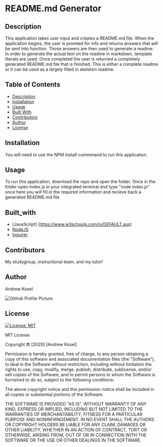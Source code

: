 # README.md Generator

## Description
This application takes user input and creates a README.md file. When the application begins, the user is promted for info and returns answers that will be sent into function. Those answers are then used to generate a readme. In order to generate the actual text on the readme in markdown, template literals are used. Once completed the user is returned a completely generated README.md file that is finished. This is either a complete readme or it can be used as a largely filled in skeleton readme.
  
## Table of Contents
* [Description](#description)
* [Installation](#installation)
* [Usage](#usage)
* [Built With](#built_with)
* [Contributors](#contributors)
* [Author](#author)
* [License](#license)


## Installation

You will need to use the NPM Install commmand to run this application. 

## Usage

To run this application, download the repo and open the folder. Once in the folder open Index.js in your integrated terminal and type "node index.js" once here you will fill in the required information and recieve back a generated README.md file 
## Built_with

* [JavaScript] (https://www.w3schools.com/js/DEFAULT.asp)
* [NodeJS](https://nodejs.org/en/)
* [Inquirer](https://www.npmjs.com/package/inquirer)

## Contributors

My studygroup, instructional team, and my tutor!
  
## Author

Andrew Kosel
  
![Github Profile Picture](https://github.com/ph-kandy.png)

## License

[![License: MIT](https://img.shields.io/badge/License-MIT-blue.svg)](https://opensource.org/licenses/MIT)

MIT License

Copyright &copy; [2020] [Andrew Kosel]

Permission is hereby granted, free of charge, to any person obtaining a copy
of this software and associated documentation files (the "Software"), to deal
in the Software without restriction, including without limitation the rights
to use, copy, modify, merge, publish, distribute, sublicense, and/or sell
copies of the Software, and to permit persons to whom the Software is
furnished to do so, subject to the following conditions:

The above copyright notice and this permission notice shall be included in all
copies or substantial portions of the Software.

THE SOFTWARE IS PROVIDED "AS IS", WITHOUT WARRANTY OF ANY KIND, EXPRESS OR
IMPLIED, INCLUDING BUT NOT LIMITED TO THE WARRANTIES OF MERCHANTABILITY,
FITNESS FOR A PARTICULAR PURPOSE AND NONINFRINGEMENT. IN NO EVENT SHALL THE
AUTHORS OR COPYRIGHT HOLDERS BE LIABLE FOR ANY CLAIM, DAMAGES OR OTHER
LIABILITY, WHETHER IN AN ACTION OF CONTRACT, TORT OR OTHERWISE, ARISING FROM,
OUT OF OR IN CONNECTION WITH THE SOFTWARE OR THE USE OR OTHER DEALINGS IN THE
SOFTWARE.